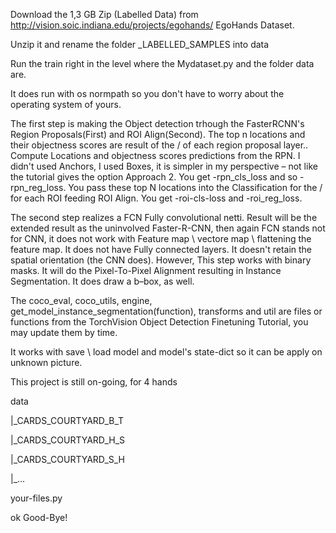 Download the 1,3 GB Zip (Labelled Data) from http://vision.soic.indiana.edu/projects/egohands/ EgoHands Dataset.

Unzip it and rename the folder _LABELLED_SAMPLES into data

Run the train right in the level where the Mydataset.py and the folder data are.

It does run with os normpath so you don't have to worry about the operating system  of yours.

The first step is making the Object detection trhough the FasterRCNN's Region Proposals(First) and ROI Align(Second). The top n locations and their objectness scores are result of the / of each region proposal layer.. Compute Locations and objectness scores predictions from the RPN. I didn't used Anchors, I used Boxes, it is simpler in my perspective – not like the tutorial gives the option Approach 2. You get -rpn_cls_loss and so -rpn_reg_loss. You pass these top N locations into the Classification for the / for each ROI feeding ROI Align. You get -roi-cls-loss and -roi_reg_loss. 

The second step realizes a FCN Fully convolutional netti. Result will be the extended result as the uninvolved Faster-R-CNN, then again FCN stands not for CNN, it does not work with Feature map \ vectore map \ flattening the feature map. It does not have Fully connected layers. It doesn't retain the spatial orientation (the CNN does). However, This step works with binary masks. It will do the Pixel-To-Pixel Alignment resulting in Instance Segmentation. It does draw a b–box, as well.

The coco_eval, coco_utils, engine, get_model_instance_segmentation(function), transforms and util are files or functions from the TorchVision Object Detection Finetuning Tutorial, you may update them by time.

It works with save \ load model and model's state-dict so it can be apply on unknown picture.

This project is still on-going, for 4 hands 

data

|_CARDS_COURTYARD_B_T

|_CARDS_COURTYARD_H_S

|_CARDS_COURTYARD_S_H

|_...

your-files.py

ok Good-Bye!
